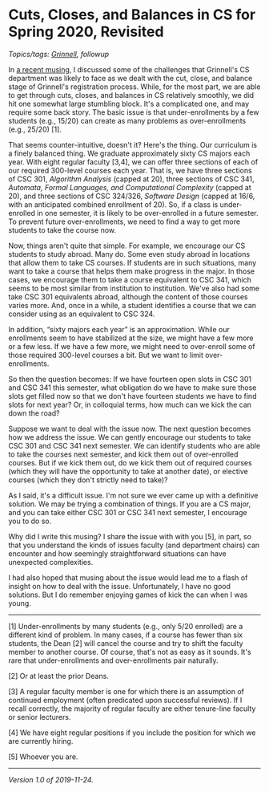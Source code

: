 Cuts, Closes, and Balances in CS for Spring 2020, Revisited
===========================================================

*Topics/tags: [Grinnell](index-grinnell), followup*

In [a recent musing](ccb-2019-11-17), I discussed some of the
challenges that Grinnell's CS department was likely to face as we
dealt with the cut, close, and balance stage of Grinnell's registration
process.  While, for the most part, we are able to get through cuts,
closes, and balances in CS relatively smoothly, we did hit one
somewhat large stumbling block.  It's a complicated one, and may
require some back story.  The basic issue is that under-enrollments
by a few students (e.g., 15/20) can create as many problems as
over-enrollments (e.g., 25/20) [1].

That seems counter-intuitive, doesn't it?  Here's the thing.  Our
curriculum is a finely balanced thing.  We graduate approximately
sixty CS majors each year.  With eight regular faculty [3,4], we
can offer three sections of each of our required 300-level courses
each year.  That is, we have three sections of CSC 301, _Algorithm
Analysis_ (capped at 20), three sections of CSC 341, _Automata,
Formal Languages, and Computational Complexity_ (capped at 20), and
three sections of CSC 324/326, _Software Design_ (capped at 16/6,
with an anticipated combined enrollment of 20).  So, if a class is
under-enrolled in one semester, it is likely to be over-enrolled
in a future semester.  To prevent future over-enrollments, we need
to find a way to get more students to take the course now.

Now, things aren't quite that simple.  For example, we encourage
our CS students to study abroad.  Many do.  Some even study abroad
in locations that allow them to take CS courses.  If students are
in such situations, many want to take a course that helps them make
progress in the major.  In those cases, we encourage them to take
a course equivalent to CSC 341, which seems to be most similar from
institution to institution.  We've also had some take CSC 301
equivalents abroad, although the content of those courses varies
more.  And, once in a while, a student identifies a course that we
can consider using as an equivalent to CSC 324.

In addition, “sixty majors each year” is an approximation.  While
our enrollments seem to have stabilized at the size, we might have
a few more or a few less.  If we have a few more, we might need to
over-enroll some of those required 300-level courses a bit.  But
we want to limit over-enrollments.

So then the question becomes: If we have fourteen open slots in CSC
301 and CSC 341 this semester, what obligation do we have to make
sure those slots get filled now so that we don't have fourteen
students we have to find slots for next year?  Or, in colloquial
terms, how much can we kick the can down the road?

Suppose we want to deal with the issue now.  The next question
becomes how we address the issue.  We can gently encourage our
students to take CSC 301 and CSC 341 next semester.  We can identify
students who are able to take the courses next semester, and kick
them out of over-enrolled courses.  But if we kick them out, do we
kick them out of required courses (which they will have the opportunity
to take at another date), or elective courses (which they don't
strictly need to take)?

As I said, it's a difficult issue.  I'm not sure we ever came up with
a definitive solution.  We may be trying a combination of things.  If
you are a CS major, and you can take either CSC 301 or CSC 341 next
semester, I encourage you to do so.

Why did I write this musing?  I share the issue with with you [5],
in part, so that you understand the kinds of issues faculty (and
department chairs) can encounter and how seemingly straightforward
situations can have unexpected complexities.

I had also hoped that musing about the issue would lead me to a flash
of insight on how to deal with the issue.  Unfortunately, I have no
good solutions.  But I do remember enjoying games of kick the can when
I was young.

---

[1] Under-enrollments by many students (e.g., only 5/20 enrolled)
are a different kind of problem.  In many cases, if a course has
fewer than six students, the Dean [2] will cancel the course and
try to shift the faculty member to another course.  Of course,
that's not as easy as it sounds.  It's rare that under-enrollments
and over-enrollments pair naturally.

[2] Or at least the prior Deans.

[3] A regular faculty member is one for which there is an assumption
of continued employment (often predicated upon successful reviews).
If I recall correctly, the majority of regular faculty are either
tenure-line faculty or senior lecturers.

[4] We have eight regular positions if you include the position for 
which we are currently hiring.

[5] Whoever you are.

---

*Version 1.0 of 2019-11-24.*

